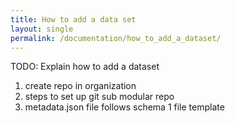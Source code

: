```yaml
---
title: How to add a data set
layout: single
permalink: /documentation/how_to_add_a_dataset/
---
```


TODO: Explain how to add a dataset
1) create repo in organization
2) steps to set up git sub modular repo
3) metadata.json file follows schema 1 file template
